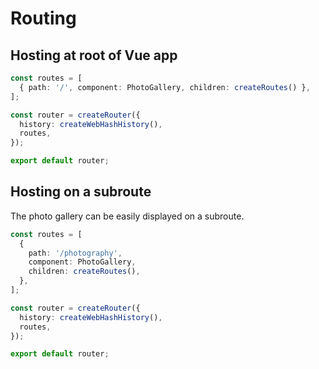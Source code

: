 # Routing

## Hosting at root of Vue app

```typescript
const routes = [
  { path: '/', component: PhotoGallery, children: createRoutes() },
];

const router = createRouter({
  history: createWebHashHistory(),
  routes,
});

export default router;
```

## Hosting on a subroute

The photo gallery can be easily displayed on a subroute.

```typescript
const routes = [
  {
    path: '/photography',
    component: PhotoGallery,
    children: createRoutes(),
  },
];

const router = createRouter({
  history: createWebHashHistory(),
  routes,
});

export default router;
```
